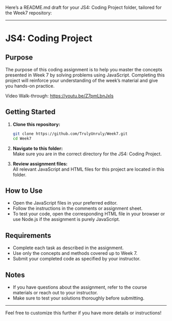 Here’s a README.md draft for your JS4: Coding Project folder, tailored for the Week7 repository:

---

# JS4: Coding Project

## Purpose

The purpose of this coding assignment is to help you master the concepts presented in Week 7 by solving problems using JavaScript. Completing this project will reinforce your understanding of the week’s material and give you hands-on practice.

Video Walk-through: https://youtu.be/Z7pmLbnJxls

## Getting Started

1. **Clone this repository:**  
   ```bash
   git clone https://github.com/TrulyUnruly/Week7.git
   cd Week7
   ```

2. **Navigate to this folder:**  
   Make sure you are in the correct directory for the JS4: Coding Project.

3. **Review assignment files:**  
   All relevant JavaScript and HTML files for this project are located in this folder.

## How to Use

- Open the JavaScript files in your preferred editor.
- Follow the instructions in the comments or assignment sheet.
- To test your code, open the corresponding HTML file in your browser or use Node.js if the assignment is purely JavaScript.

## Requirements

- Complete each task as described in the assignment.
- Use only the concepts and methods covered up to Week 7.
- Submit your completed code as specified by your instructor.

## Notes

- If you have questions about the assignment, refer to the course materials or reach out to your instructor.
- Make sure to test your solutions thoroughly before submitting.

---

Feel free to customize this further if you have more details or instructions!
